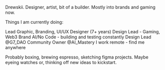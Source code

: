 Drewskii.
Designer, artist, bit of a builder.
Mostly into brands and gaming now.

Things I am currently doing:

Lead Graphic, Branding, UI/UX Designer (7+ years)
Design Lead - Gaming, Web3 Brand
AI/No Code - building and testing constantly
Design Lead @G7_DAO
Community Owner @AI_Mastery
I work remote - find me anywhere

Probably boxing, brewing espresso, sketching figma projects. Maybe eyeing watches or, thinking off new ideas to kickstart.
